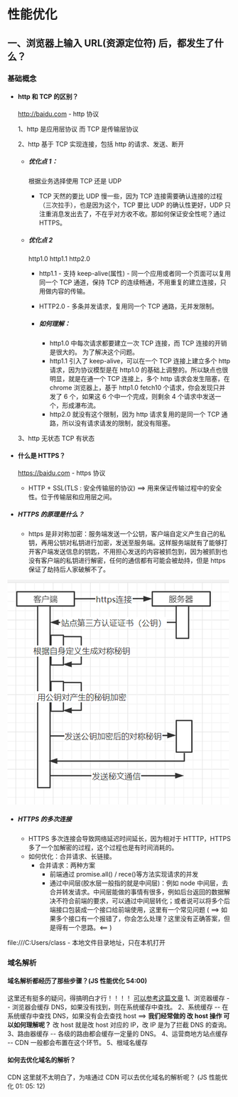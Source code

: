 # 性能优化

## 一、浏览器上输入 URL(资源定位符) 后，都发生了什么？

### 基础概念

- #### http 和 TCP 的区别？

  http://baidu.com - http 协议

  1、http 是应用层协议 而 TCP 是传输层协议

  2、http 基于 TCP 实现连接，包括 http 的请求、发送、断开

  - ##### 优化点 1：
    根据业务选择使用 TCP 还是 UDP
    - TCP 天然的要比 UDP 慢一些，因为 TCP 连接需要确认连接的过程（三次拉手），也是因为这个，TCP 要比 UDP 的确认性更好，UDP 只注重消息发出去了，不在乎对方收不收。那如何保证安全性呢？通过 HTTPS。
  - ##### 优化点 2

    http1.0 http1.1 http2.0

    - http1.1 - 支持 keep-alive(属性) - 同一个应用或者同一个页面可以复用同一个 TCP 通道，保持 TCP 的连续畅通，不用重复的建立连接，只用做内容的传输。

    - HTTP2.0 - 多条并发请求，复用同一个 TCP 通路，无并发限制。
    - ##### 如何理解：
      - http1.0 中每次请求都要建立一次 TCP 连接，而 TCP 连接的开销是很大的。
        为了解决这个问题。
      - http1.1 引入了 keep-alive，可以在一个 TCP 连接上建立多个 http 请求，因为协议模型是在 http1.0 的基础上调整的。所以缺点也很明显，就是在通一个 TCP 连接上，多个 http 请求会发生阻塞，在 chrome 浏览器上，基于 http1.0 fetch10 个请求，你会发现只并发了 6 个，如果这 6 个中一个完成，则剩余 4 个请求中发送一个，形成瀑布流。
      - http2.0 就没有这个限制，因为 http 请求复用的是同一个 TCP 通路，所以没有请求请发的限制，就没有阻塞。

  3、http 无状态 TCP 有状态

- #### 什么是 HTTPS？

  https://baidu.com - https 协议

  - HTTP + SSL(TLS : 安全传输层的协议) ==> 用来保证传输过程中的安全性。位于传输层和应用层之间。

- ##### HTTPS 的原理是什么？
  - https 是非对称加密：服务端发送一个公钥，客户端自定义产生自己的私钥，再用公钥对私钥进行加密，发送至服务端。这样服务端就有了能够打开客户端发送信息的钥匙，不用担心发送的内容被抓包到，因为被抓到也没有客户端的私钥进行解密，任何的通信都有可能会被劫持，但是 https 保证了劫持后人家破解不了。

![https原理](../image/https.png)

- ##### HTTPS 的多次连接
  - HTTPS 多次连接会导致网络延迟时间延长，因为相对于 HTTTP，HTTPS 多了一个加解密的过程，这个过程也是有时间消耗的。
  - 如何优化：合并请求、长链接。
    - 合并请求：两种方案
      - 前端通过 promise.all() / rece()等方法实现请求的并发
      - 通过中间层(胶水层一般指的就是中间层)：例如 node 中间层，去合并转发请求。中间层能做的事情有很多，例如后台返回的数据解决不符合前端的要求，可以通过中间层转化；或者说可以将多个后端接口包装成一个接口给前端使用，这里有一个常见问题 ( ==> 如果多个接口有一个报错了，你会怎么处理？这里没有正确答案，但是得有一个思路。<== )

file:///C:Users/class - 本地文件目录地址，只在本机打开

### 域名解析

#### 域名解析都经历了那些步骤？(JS 性能优化 54:00)

这里还有挺多的疑问，得搞明白才行！！！！
[可以参考这篇文章](https://juejin.cn/post/6844904054074654728)
1、浏览器缓存 -- 浏览器会缓存 DNS，如果没有找到，则在系统缓存中查找。
2、系统缓存 -- 在系统缓存中查找 DNS，如果没有会去查找 host ==> **我们经常做的 改 host 操作 可以如何理解呢？** 改 host 就是改 host 对应的 IP，改 IP 是为了拦截 DNS 的查询。
3、路由器缓存 -- 各级的路由都会缓存一定量的 DNS。
4、运营商地方站点缓存 -- CDN 一般都会布置在这个环节。
5、根域名缓存

#### 如何去优化域名的解析？

CDN
这里就不太明白了，为啥通过 CDN 可以去优化域名的解析呢？
(JS 性能优化 01: 05: 12)
